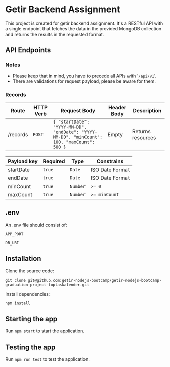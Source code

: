 # Getir Backend Assignment

This project is created for getir backend assignment. It's a RESTful API with a single endpoint that fetches the data in the provided MongoDB collection and returns the results in the requested format.

## API Endpoints

### Notes

- Please keep that in mind, you have to precede all APIs with '`/api/v1`'.
- There are validations for request payload, please be aware for them.

### Records

| Route | HTTP Verb | Request Body | Header Body | Description |
| --- | --- | --- | --- | --- |
| /records | `POST` | `{ "startDate": "YYYY-MM-DD", "endDate": "YYYY-MM-DD", "minCount": 100, "maxCount": 500 }` | Empty | Returns resources |

| Payload key | Required | Type | Constrains |
| --- | --- | --- | --- |
| startDate | `true` | `Date` | ISO Date Format |  |
| endDate | `true` | `Date` | ISO Date Format |
| minCount | `true` | `Number` | `>= 0` |
| maxCount | `true` | `Number` | `>= minCount` |


## .env

An .env file should consist of:

    APP_PORT

    DB_URI

## Installation

Clone the source code:

    git clone git@github.com:getir-nodejs-bootcamp/getir-nodejs-bootcamp-graduation-project-toptaskalender.git

Install dependencies:

    npm install

## Starting the app

Run `npm start` to start the application.

## Testing the app

Run `npm run test` to test the application.